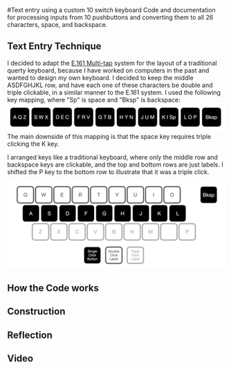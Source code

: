 #Text entry using a custom 10 switch keyboard
Code and documentation for processing inputs from 10 pushbuttons and converting them to all 26 characters, space, and backspace. 

Text Entry Technique
--------------------
I decided to adapt the [E.161 Multi-tap](https://en.wikipedia.org/wiki/E.161) system for the layout of a traditional querty keyboard, because I have worked on computers in the past and wanted to design my own keyboard. I decided to keep the middle ASDFGHJKL row, and have each one of these characters be double and triple clickable, in a similar manner to the E.161 system. I used the following key mapping, where "Sp" is space and "Bksp" is backspace:
<img src="img/mapping.png">
The main downside of this mapping is that the space key requires triple clicking the K key. 

I arranged keys like a traditional keyboard, where only the middle row and backspace keys are clickable, and the top and bottom rows are just labels. I shifted the P key to the bottom row to illustrate that it was a triple click.

<img src="img/layout.png">


How the Code works
------------------

Construction
------------

Reflection
----------

Video
-----
